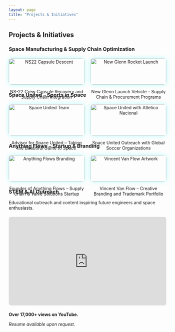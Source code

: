 ```yaml
---
layout: page
title: "Projects & Initiatives"
---
```


## Projects & Initiatives

### Space Manufacturing & Supply Chain Optimization
<div class="gallery">
  <div class="gallery-item">
    <img src="{{ site.baseurl }}/8_NS22-Capsule-Descent-1.jpg" alt="NS22 Capsule Descent">
    <p>NS-22 Crew Capsule Recovery and Supply Chain Integration</p>
  </div>
  <div class="gallery-item">
    <img src="{{ site.baseurl }}/blue-origin-new-glenn-ng-1-liftoff-closeup-vertical.jpg" alt="New Glenn Rocket Launch">
    <p>New Glenn Launch Vehicle – Supply Chain & Procurement Programs</p>
  </div>
</div>

### Space United – Sports in Space
<div class="gallery">
  <div class="gallery-item">
    <img src="{{ site.baseurl }}/Space United team.png" alt="Space United Team">
    <p>Advisor for Space United – Taking the Beautiful Game to Space</p>
  </div>
  <div class="gallery-item">
    <img src="{{ site.baseurl }}/Space United with Atletico Nacional.png" alt="Space United with Atletico Nacional">
    <p>Space United Outreach with Global Soccer Organizations</p>
  </div>
</div>

### Anything Flows – Startup & Branding
<div class="gallery">
  <div class="gallery-item">
    <img src="{{ site.baseurl }}/Andres Tobacia Blue Origin.jpg" alt="Anything Flows Branding">
    <p>Founder of Anything Flows – Supply Chain & Valve Solutions Startup</p>
  </div>
  <div class="gallery-item">
    <img src="{{ site.baseurl }}/Tobacia brothers in media.png" alt="Vincent Van Flow Artwork">
    <p>Vincent Van Flow – Creative Branding and Trademark Portfolio</p>
  </div>
</div>

### STEM & AI Outreach
<p>Educational outreach and content inspiring future engineers and space enthusiasts.</p>

<div class="video-container">
  <iframe width="560" height="315" src="https://www.youtube.com/embed/4tuNPfHYMjE" 
    title="YouTube video player" frameborder="0" 
    allow="accelerometer; autoplay; clipboard-write; encrypted-media; gyroscope; picture-in-picture" 
    allowfullscreen>
  </iframe>
</div>

<p><strong>Over 17,000+ views on YouTube.</strong></p>

_Resume available upon request._

<style>
.gallery {
  display: flex;
  flex-wrap: wrap;
  gap: 20px;
  margin: 20px 0;
}
.gallery-item {
  flex: 1 1 45%;
  text-align: center;
}
.gallery-item img {
  width: 100%;
  max-width: 400px;
  border-radius: 8px;
  box-shadow: 0 0 15px rgba(0,255,255,0.3);
  transition: transform 0.3s, box-shadow 0.3s;
}
.gallery-item img:hover {
  transform: scale(1.03);
  box-shadow: 0 0 20px rgba(255,0,255,0.6);
}
.video-container {
  position: relative;
  padding-bottom: 56.25%;
  height: 0;
  overflow: hidden;
  max-width: 100%;
  margin: 20px 0;
}
.video-container iframe {
  position: absolute;
  top: 0;
  left: 0;
  width: 100%;
  height: 100%;
  border-radius: 8px;
  box-shadow: 0 0 15px rgba(0,255,255,0.3);
}
</style>
